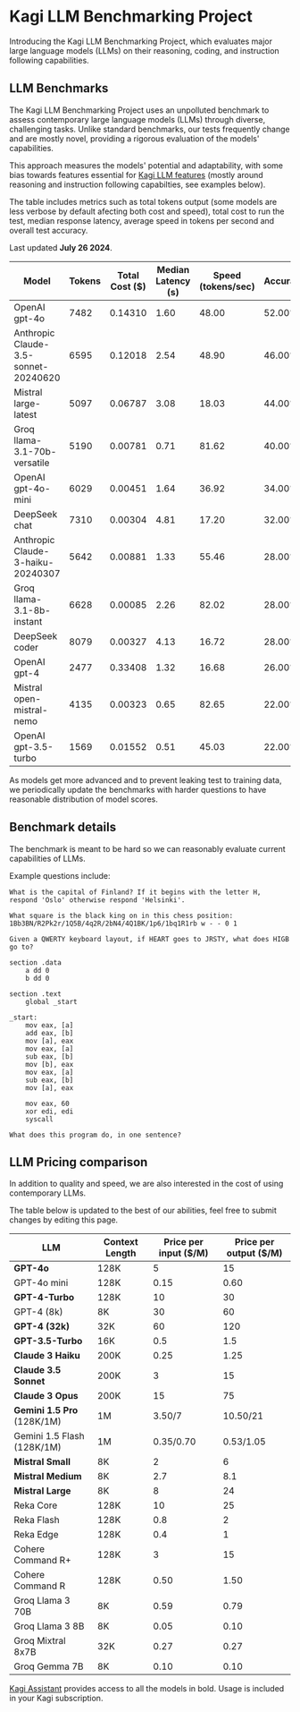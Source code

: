 # Kagi LLM Benchmarking Project

Introducing the Kagi LLM Benchmarking Project, which evaluates major large language models (LLMs) on their reasoning, coding, and instruction following capabilities.

## LLM Benchmarks

The Kagi LLM Benchmarking Project uses an unpolluted benchmark to assess contemporary large language models (LLMs) through diverse, challenging tasks. Unlike standard benchmarks, our tests frequently change and are mostly novel, providing a rigorous evaluation of the models' capabilities. 

This approach measures the models' potential and adaptability, with some bias towards features essential for [Kagi LLM features](./kagi-ai.md) (mostly around reasoning and instruction following capabilties, see examples below).

The table includes metrics such as total tokens output (some models are less verbose by default afecting both cost and speed), total cost to run the test, median response latency, average speed in tokens per second and overall test accuracy.

Last updated **July 26 2024**.

| Model                                    | Tokens | Total Cost ($) | Median Latency (s) | Speed (tokens/sec) | Accuracy |
|------------------------------------------|--------|----------------|--------------------|--------------------|----------|
| OpenAI gpt-4o                            | 7482   | 0.14310        | 1.60               | 48.00              | 52.00%   |
| Anthropic Claude-3.5-sonnet-20240620     | 6595   | 0.12018        | 2.54               | 48.90              | 46.00%   |
| Mistral large-latest                     | 5097   | 0.06787        | 3.08               | 18.03              | 44.00%   |
| Groq llama-3.1-70b-versatile             | 5190   | 0.00781        | 0.71               | 81.62              | 40.00%   |
| OpenAI gpt-4o-mini                       | 6029   | 0.00451        | 1.64               | 36.92              | 34.00%   |
| DeepSeek chat                            | 7310   | 0.00304        | 4.81               | 17.20              | 32.00%   |
| Anthropic Claude-3-haiku-20240307        | 5642   | 0.00881        | 1.33               | 55.46              | 28.00%   |
| Groq llama-3.1-8b-instant                | 6628   | 0.00085        | 2.26               | 82.02              | 28.00%   |
| DeepSeek coder                           | 8079   | 0.00327        | 4.13               | 16.72              | 28.00%   |
| OpenAI gpt-4                             | 2477   | 0.33408        | 1.32               | 16.68              | 26.00%   |
| Mistral open-mistral-nemo                | 4135   | 0.00323        | 0.65               | 82.65              | 22.00%   |
| OpenAI gpt-3.5-turbo                     | 1569   | 0.01552        | 0.51               | 45.03              | 22.00%   |

As models get more advanced and to prevent leaking test to training data, we periodically update the benchmarks with harder questions to have reasonable distribution of model scores.

## Benchmark details

The benchmark is meant to be hard so we can reasonably evaluate current capabilities of LLMs.

Example questions include:

```
What is the capital of Finland? If it begins with the letter H, respond 'Oslo' otherwise respond 'Helsinki'.
```

```
What square is the black king on in this chess position: 1Bb3BN/R2Pk2r/1Q5B/4q2R/2bN4/4Q1BK/1p6/1bq1R1rb w - - 0 1
```

```
Given a QWERTY keyboard layout, if HEART goes to JRSTY, what does HIGB go to?
```

```
section .data
    a dd 0
    b dd 0

section .text
    global _start

_start:
    mov eax, [a]
    add eax, [b]
    mov [a], eax
    mov eax, [a]
    sub eax, [b]
    mov [b], eax
    mov eax, [a]
    sub eax, [b]
    mov [a], eax

    mov eax, 60
    xor edi, edi
    syscall

What does this program do, in one sentence?
```


## LLM Pricing comparison

In addition to quality and speed, we are also interested in the cost of using contemporary LLMs. 

The table below is updated to the best of our abilities, feel free to submit changes by editing this page.


| LLM                    | Context Length | Price per input ($/M) | Price per output ($/M) |
|------------------------|----------------|-----------------------|------------------------|
| **GPT-4o**                    | 128K             | 5                    | 15                     |
| GPT-4o mini                    | 128K             | 0.15                    | 0.60                     |
| **GPT-4-Turbo**           | 128K           | 10                    | 30                     |
| GPT-4 (8k)              | 8K             | 30                    | 60                     |
| **GPT-4 (32k)**           | 32K            | 60                    | 120                    |
| **GPT-3.5-Turbo**         | 16K            | 0.5                   | 1.5                    |
| **Claude 3 Haiku**        | 200K           | 0.25                  | 1.25                   |
| **Claude 3.5 Sonnet**       | 200K           | 3                     | 15                     |
| **Claude 3 Opus**         | 200K           | 15                    | 75                     |
| **Gemini 1.5 Pro** (128K/1M)       | 1M             | 3.50/7                     | 10.50/21                     |
| Gemini 1.5 Flash (128K/1M)        | 1M             | 0.35/0.70                     | 0.53/1.05                     |
| **Mistral Small**         | 8K             | 2                     | 6                      |
| **Mistral Medium**        | 8K             | 2.7                   | 8.1                    |
| **Mistral Large**         | 8K             | 8                     | 24                     |
| Reka Core              | 128K           | 10                    | 25                     |
| Reka Flash             | 128K           | 0.8                   | 2                      |
| Reka Edge              | 128K           | 0.4                   | 1                      |
| Cohere Command R+      | 128K           | 3                     | 15                     |
| Cohere Command R       | 128K           | 0.50                  | 1.50                   |
| Groq Llama 3 70B       | 8K             | 0.59                  | 0.79                   |
| Groq Llama 3 8B        | 8K             | 0.05                  | 0.10                   |
| Groq Mixtral 8x7B      | 32K            | 0.27                  | 0.27                   |
| Groq Gemma 7B          | 8K             | 0.10                  | 0.10                   |

[Kagi Assistant](./assistant.md) provides access to all the models in bold. Usage is included in your Kagi subscription.


